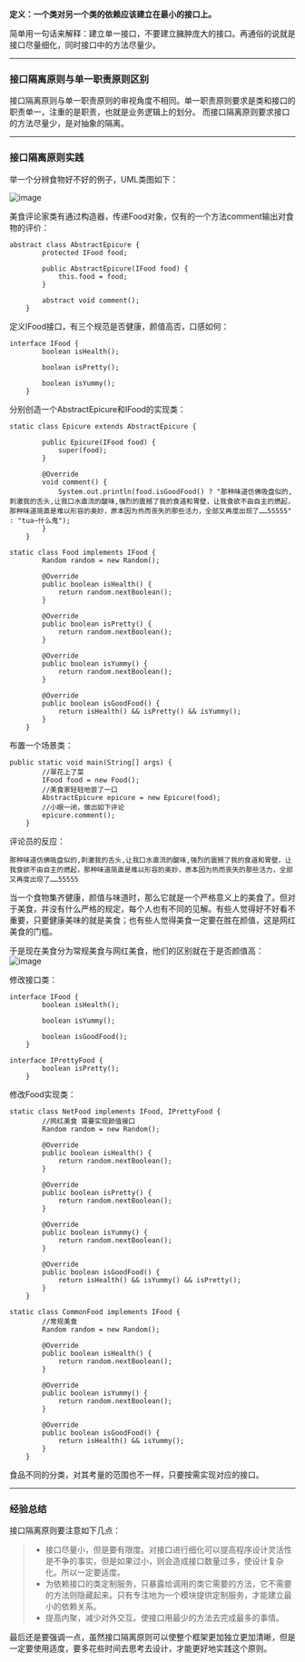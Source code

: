 **定义：一个类对另一个类的依赖应该建立在最小的接口上。**

简单用一句话来解释：建立单一接口，不要建立臃肿庞大的接口。再通俗的说就是接口尽量细化，同时接口中的方法尽量少。

---

### 接口隔离原则与单一职责原则区别
接口隔离原则与单一职责原则的审视角度不相同。单一职责原则要求是类和接口的职责单一，注重的是职责，也就是业务逻辑上的划分。
而接口隔离原则要求接口的方法尽量少，是对抽象的隔离。

---

### 接口隔离原则实践

举一个分辨食物好不好的例子，UML类图如下：

![image](http://7xslhx.com1.z0.glb.clouddn.com/android_pic/Food1.png)

美食评论家类有通过构造器，传递Food对象，仅有的一个方法comment输出对食物的评价：
```
abstract class AbstractEpicure {
        protected IFood food;

        public AbstractEpicure(IFood food) {
            this.food = food;
        }

        abstract void comment();
    }
```

定义IFood接口，有三个规范是否健康，颜值高否，口感如何：
```
interface IFood {
        boolean isHealth();

        boolean isPretty();

        boolean isYummy();
    }
```

分别创造一个AbstractEpicure和IFood的实现类：
```
static class Epicure extends AbstractEpicure {

        public Epicure(IFood food) {
            super(food);
        }

        @Override
        void comment() {
            System.out.println(food.isGoodFood() ? "那种味道仿佛吸盘似的,刺激我的舌头,让我口水直流的酸味,强烈的震撼了我的食道和胃壁，让我食欲不由自主的燃起，那种味道简直是难以形容的奥妙，原本因为热而丧失的那些活力，全部又再度出现了……55555" : "tua~什么鬼");
        }
    }
    
static class Food implements IFood {
        Random random = new Random();

        @Override
        public boolean isHealth() {
            return random.nextBoolean();
        }

        @Override
        public boolean isPretty() {
            return random.nextBoolean();
        }

        @Override
        public boolean isYummy() {
            return random.nextBoolean();
        }

        @Override
        public boolean isGoodFood() {
            return isHealth() && isPretty() && isYummy();
        }
    }
```

布置一个场景类：
```
public static void main(String[] args) {
        //翠花上了菜
        IFood food = new Food();
        //美食家轻轻地尝了一口
        AbstractEpicure epicure = new Epicure(food);
        //小眼一闭，做出如下评论
        epicure.comment();
    }
```

评论员的反应：
```
那种味道仿佛吸盘似的,刺激我的舌头,让我口水直流的酸味,强烈的震撼了我的食道和胃壁，让我食欲不由自主的燃起，那种味道简直是难以形容的奥妙，原本因为热而丧失的那些活力，全部又再度出现了……55555
```

当一个食物集齐健康，颜值与味道时，那么它就是一个严格意义上的美食了。但对于美食，并没有什么严格的规定，每个人也有不同的见解。有些人觉得好不好看不重要，只要健康美味的就是美食；也有些人觉得美食一定要在胜在颜值，这是网红美食的门槛。

于是现在美食分为常规美食与网红美食，他们的区别就在于是否颜值高：
![image](http://7xslhx.com1.z0.glb.clouddn.com/android_pic/Food4.png)

修改接口类：
```
interface IFood {
        boolean isHealth();

        boolean isYummy();
        
        boolean isGoodFood();
    }

interface IPrettyFood {
        boolean isPretty();
    }
```

修改Food实现类：
```
static class NetFood implements IFood, IPrettyFood {
        //网红美食 需要实现颜值接口
        Random random = new Random();

        @Override
        public boolean isHealth() {
            return random.nextBoolean();
        }

        @Override
        public boolean isPretty() {
            return random.nextBoolean();
        }

        @Override
        public boolean isYummy() {
            return random.nextBoolean();
        }

        @Override
        public boolean isGoodFood() {
            return isHealth() && isYummy() && isPretty();
        }
    }

static class CommonFood implements IFood {
        //常规美食
        Random random = new Random();

        @Override
        public boolean isHealth() {
            return random.nextBoolean();
        }

        @Override
        public boolean isYummy() {
            return random.nextBoolean();
        }

        @Override
        public boolean isGoodFood() {
            return isHealth() && isYummy();
        }
    }
```

食品不同的分类，对其考量的范围也不一样，只要按需实现对应的接口。

---

### 经验总结

接口隔离原则要注意如下几点：
> - 接口尽量小，但是要有限度。对接口进行细化可以提高程序设计灵活性是不争的事实，但是如果过小，则会造成接口数量过多，使设计复杂化。所以一定要适度。
> - 为依赖接口的类定制服务，只暴露给调用的类它需要的方法，它不需要的方法则隐藏起来。只有专注地为一个模块提供定制服务，才能建立最小的依赖关系。
> - 提高内聚，减少对外交互。使接口用最少的方法去完成最多的事情。

最后还是要强调一点，虽然接口隔离原则可以使整个框架更加独立更加清晰，但是一定要使用适度，要多花些时间去思考去设计，才能更好地实践这个原则。